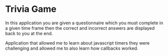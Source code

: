 # Trivia Game 

In this application you are given a questionnaire which you must complete in a given time frame then the correct and incorrect answers are displayed back to you at the end.

Application that allowed me to learn about javascript timers they were challenging and allowed me to also learn how callbacks worked.